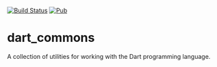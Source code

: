 [![Build Status](https://travis-ci.org/jimsimon/dart_commons.svg?branch=master)](https://travis-ci.org/jimsimon/dart_commons)
[![Pub](https://img.shields.io/pub/v/dart_commons.svg)]()

dart_commons
============

A collection of utilities for working with the Dart programming language.
